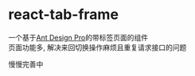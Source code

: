 # react-tab-frame

一个基于[Ant Design Pro](https://pro.ant.design)的带标签页面的组件  
页面功能多, 解决来回切换操作麻烦且重复请求接口的问题  


慢慢完善中  

